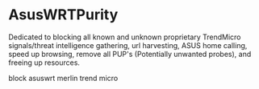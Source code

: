 # AsusWRTPurity
Dedicated to blocking all known and unknown proprietary TrendMicro signals/threat intelligence gathering, url harvesting, ASUS home calling, speed up browsing, remove all PUP's (Potentially unwanted probes), and freeing up resources.

block asuswrt merlin trend micro 
